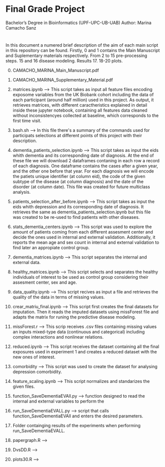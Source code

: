 # Final Grade Project
Bachelor’s Degree in Bioinformatics (UPF-UPC-UB-UAB) 
Author: Marina Camacho Sanz
#
In this document a numered brief description of the aim of each main script in this repository can be found. Firstly, 0 and 1 contains the Main Manuscript and Suplementary materials respectively. From 2 to 15 pre-processing steps. 15 and 16 disease modeling. Results 17. 18-20 plots. 

0. CAMACHO_MARINA_Main_Manuscript.pdf  

1. CAMACHO_MARINA_Supplementary_Material.pdf

2. matrices.ipynb --> This script takes as input all feature files encoding exposome variables from the UK Biobank cohort including the data of each participant (around half million) used in this project. As output, it retrieves matrices, with different caractheristics explained in detail inside these jupyter notebook, containing all features data cleaned without inconsistencyes collected at baseline, which corresponds to the first time visit.

3. bash.sh --> In this file there's a summary of the commands used for participats selections at different points of this project with their description.

4. dementia_patients_selection.ipynb --> This script takes as input the eids whith dementia and its corresponding date of diagnosis. At the end of these file we will download 2 dataframes contaning in each row a record of each diagnosis. One dataframe contains the cases after a given year, and the other one before that year. For each diagnosis we will encode the patiets unique identifier (at column eid), the code of the given subtype of the disease (at column diagnosis) and the date of the disorder (at column date). This file was created for future multiclass analysis.

5. patients_selection_after_before.ipynb --> This script takes as input the eids whith depression and its corresponding date of diagnosis. It retrieves the same as dementia_patients_selection.ipynb but this file was created to be re-used to find patients with other diseases.

6. stats_dementia_centers.ipynb --> This script was used to explore the amount of patients coming from each different assesment center and decide the ones used in internal and external validation. Additionally, it reports the mean age and sex count in internal and external validation to find later an appropiate control group.

7. dementia_matrices.ipynb --> This script separates the internal and external data.

8. healthy_matrices.ipynb --> This script selects and separates the healthy individuals of interest to be used as control group considering their assesment center, sex and age.

9. data_quality.ipynb --> This script recives as input a file and retrieves the quality of the data in terms of missing values.

10. crear_matriu_final.ipynb --> This script first creates the final datasets for imputation. Then it reads the imputed datasets using missForest file and adapts the matrix for runing the predictive disease modeling.

11. missForest.r --> This scrip receives .csv files containing missing values an inputs mixed-type data (continuous and categorical) including complex interactions and nonlinear relations.

12. reduced.ipynb --> This script receives the dataset containing all the final exposures used in experiment 1 and creates a reduced dataset with the new ones of interest.

13. comorbidity --> This script was used to create the dataset for analysing depression comorbidity.

14. feature_scaling.ipynb --> This script normalizes and standarizes the given files.

15. function_SaveDementiaEVAll.py --> function designed to read the internal and external variables to perform the 

16. run_SaveDementiaEVALL.py --> script that calls function_SaveDementiaEVAll and enters the desired parameters.

17. Folder containging results of the experiments when performing run_SaveDementiaEVALL. 

18.  papergraph.R -->

19.  DvsDD.R -->

20.  plots30.R -->


